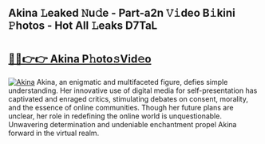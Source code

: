 ## Akina 𝙻eaked 𝙽u𝚍e - Part-a2n 𝚅𝚒deo B𝚒kini 𝙿hotos - Hot All 𝙻eaks D7TaL

# <h2><a href="http://ld0iaw.urlbe.top/?page=Akina">🔗🔗👉👉 Akina P𝚑oto𝚜Vid𝚎o</a></h2>

[![Akina](https://i.imgur.com/eBuTRDB.gif)](http://ld0iaw.urlbe.top/?page=Akina)
Akina, an enigmatic and multifaceted figure, defies simple understanding. Her innovative use of digital media for self-presentation has captivated and enraged critics, stimulating debates on consent, morality, and the essence of online communities. Though her future plans are unclear, her role in redefining the online world is unquestionable. Unwavering determination and undeniable enchantment propel Akina forward in the virtual realm.

